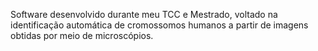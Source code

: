 Software desenvolvido durante meu TCC e Mestrado, voltado na identificação automática de cromossomos humanos a partir de imagens obtidas por meio de microscópios.
